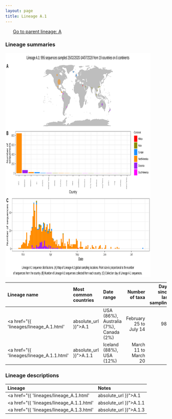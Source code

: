 ```yaml
---
layout: page
title: Lineage A.1
---
```




<p>
<ul class="actions small">
	 <a href="{{ 'lineages/lineage_B.1.1.1.html' | absolute_url }}" class="button special fit">Go to parent lineage: A</a>
</ul>
</p>
<h3> Lineage summaries</h3>

<img src="../assets/images/A.1.svg" alt="A.1 lineage summary figure" width="90%" height="700px" />


| Lineage name | Most common countries | Date range | Number of taxa |  Days since last sampling | Known Travel | Recall value |
|:-----|:-----|:-------|-------:|-------:|:---------|--------:|
| <a href="{{ 'lineages/lineage_A.1.html' | absolute_url }}">A.1</a> | USA (86%), Australia (7%), Canada (2%) | February 25 to July 14 | 987 | 39 |  | 0.99 |
| <a href="{{ 'lineages/lineage_A.1.1.html' | absolute_url }}">A.1.1</a> | Iceland (88%), USA (12%) | March 11 to March 20 | 8 | 155 | USA to Iceland (3) | 1.0 |

<h3>Lineage descriptions</h3>

| Lineage | Notes |
|:-----|:-----|
| <a href="{{ 'lineages/lineage_A.1.html' | absolute_url }}">A.1</a> | A North American lineage (BS=16) |
| <a href="{{ 'lineages/lineage_A.1.1.html' | absolute_url }}">A.1.1</a> | Iceland lineage (BS=94) |
| <a href="{{ 'lineages/lineage_A.1.3.html' | absolute_url }}">A.1.3</a> | Previously Australian lineage, structure has split up into the diverity of A.1, so all reassigned A.1 |

